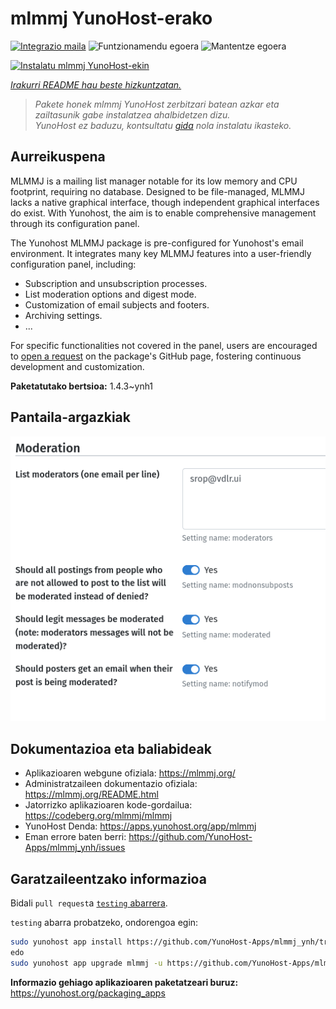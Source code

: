 <!--
Ohart ongi: README hau automatikoki sortu da <https://github.com/YunoHost/apps/tree/master/tools/readme_generator>ri esker
EZ editatu eskuz.
-->

# mlmmj YunoHost-erako

[![Integrazio maila](https://dash.yunohost.org/integration/mlmmj.svg)](https://ci-apps.yunohost.org/ci/apps/mlmmj/) ![Funtzionamendu egoera](https://ci-apps.yunohost.org/ci/badges/mlmmj.status.svg) ![Mantentze egoera](https://ci-apps.yunohost.org/ci/badges/mlmmj.maintain.svg)

[![Instalatu mlmmj YunoHost-ekin](https://install-app.yunohost.org/install-with-yunohost.svg)](https://install-app.yunohost.org/?app=mlmmj)

*[Irakurri README hau beste hizkuntzatan.](./ALL_README.md)*

> *Pakete honek mlmmj YunoHost zerbitzari batean azkar eta zailtasunik gabe instalatzea ahalbidetzen dizu.*  
> *YunoHost ez baduzu, kontsultatu [gida](https://yunohost.org/install) nola instalatu ikasteko.*

## Aurreikuspena

MLMMJ is a mailing list manager notable for its low memory and CPU footprint, requiring no database. Designed to be file-managed, MLMMJ lacks a native graphical interface, though independent graphical interfaces do exist. With Yunohost, the aim is to enable comprehensive management through its configuration panel.

The Yunohost MLMMJ package is pre-configured for Yunohost's email environment. It integrates many key MLMMJ features into a user-friendly configuration panel, including:

* Subscription and unsubscription processes.
* List moderation options and digest mode.
* Customization of email subjects and footers.
* Archiving settings.
* ...

For specific functionalities not covered in the panel, users are encouraged to [open a request](https://github.com/YunoHost-Apps/mlmmj_ynh/issues) on the package's GitHub page, fostering continuous development and customization.


**Paketatutako bertsioa:** 1.4.3~ynh1

## Pantaila-argazkiak

![mlmmj(r)en pantaila-argazkia](./doc/screenshots/panel.png)

## Dokumentazioa eta baliabideak

- Aplikazioaren webgune ofiziala: <https://mlmmj.org/>
- Administratzaileen dokumentazio ofiziala: <https://mlmmj.org/README.html>
- Jatorrizko aplikazioaren kode-gordailua: <https://codeberg.org/mlmmj/mlmmj>
- YunoHost Denda: <https://apps.yunohost.org/app/mlmmj>
- Eman errore baten berri: <https://github.com/YunoHost-Apps/mlmmj_ynh/issues>

## Garatzaileentzako informazioa

Bidali `pull request`a [`testing` abarrera](https://github.com/YunoHost-Apps/mlmmj_ynh/tree/testing).

`testing` abarra probatzeko, ondorengoa egin:

```bash
sudo yunohost app install https://github.com/YunoHost-Apps/mlmmj_ynh/tree/testing --debug
edo
sudo yunohost app upgrade mlmmj -u https://github.com/YunoHost-Apps/mlmmj_ynh/tree/testing --debug
```

**Informazio gehiago aplikazioaren paketatzeari buruz:** <https://yunohost.org/packaging_apps>

